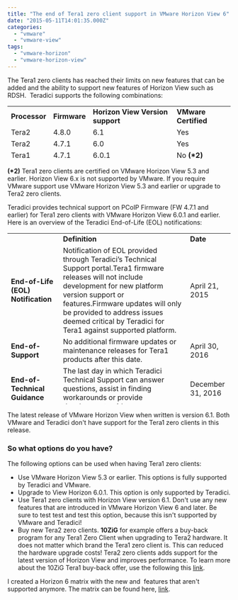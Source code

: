 ```yaml
---
title: "The end of Tera1 zero client support in VMware Horizon View 6"
date: "2015-05-11T14:01:35.000Z"
categories: 
  - "vmware"
  - "vmware-view"
tags: 
  - "vmware-horizon"
  - "vmware-horizon-view"
---
```


The Tera1 zero clients has reached their limits on new features that can be added and the ability to support new features of Horizon View such as RDSH.  Teradici supports the following combinations:

<table style="height: 122px;" width="600"><tbody><tr><td><strong>Processor</strong></td><td><strong>Firmware</strong></td><td><strong>Horizon View Version support</strong></td><td><strong>VMware Certified</strong></td></tr><tr><td>Tera2</td><td>4.8.0</td><td>6.1</td><td>Yes</td></tr><tr><td>Tera2</td><td>4.7.1</td><td>6.0</td><td>Yes</td></tr><tr><td>Tera1</td><td>4.7.1</td><td>6.0.1</td><td>No <strong>(*2)</strong></td></tr></tbody></table>

**(\*2)** Tera1 zero clients are certified on VMware Horizon View 5.3 and earlier. Horizon View 6.x is not supported by VMware. If you require VMware support use VMware Horizon View 5.3 and earlier or upgrade to Tera2 zero clients.

Teradici provides technical support on PCoIP Firmware (FW 4.7.1 and earlier) for Tera1 zero clients with VMware Horizon View 6.0.1 and earlier. Here is an overview of the Teradici End-of-Life (EOL) notifications:

<table style="height: 386px;" width="604"><tbody><tr><td></td><td><strong>Definition</strong></td><td><strong>Date</strong></td></tr><tr><td><strong>End-of-Life (EOL) Notification</strong></td><td>Notification of EOL provided through Teradici’s Technical Support portal.Tera1 firmware releases will not include development for new platform version support or features.Firmware updates will only be provided to address issues deemed critical by Teradici for Tera1 against supported platform.</td><td>April 21, 2015</td></tr><tr><td><strong>End-of-Support</strong></td><td>No additional firmware updates or maintenance releases for Tera1 products after this date.</td><td>April 30, 2016</td></tr><tr><td><strong>End-of-Technical Guidance</strong></td><td>The last day in which Teradici Technical Support can answer questions, assist in finding workarounds or provide development guidance.</td><td>December 31, 2016</td></tr></tbody></table>

The latest release of VMware Horizon View when written is version 6.1. Both VMware and Teradici don't have support for the Tera1 zero clients in this release.

### **So what options do you have?**

The following options can be used when having Tera1 zero clients:

- Use VMware Horizon View 5.3 or earlier. This options is fully supported by Teradici and VMware.
- Upgrade to View Horizon 6.0.1. This option is only supported by Teradici.
- Use Tera1 zero clients with Horizon View version 6.1. Don't use any new features that are introduced in VMware Horizon View 6 and later. Be sure to test test and test this option, because this isn't supported by VMware and Teradici!
- Buy new Tera2 zero clients. **10ZiG** for example offers a buy-back program for any Tera1 Zero Client when upgrading to Tera2 hardware. It does not matter which brand the Tera1 zero client is. This can reduced the hardware upgrade costs! Tera2 zero clients adds support for the latest version of Horizon View and improves performance. To learn more about the 10ZiG Tera1 buy-back offer, use the following this [link](http://www.pages03.net/10zig/terra1/).

I created a Horizon 6 matrix with the new and  features that aren't supported anymore. The matrix can be found here, [link](http://www.pages03.net/10zig/buyback_page/).
